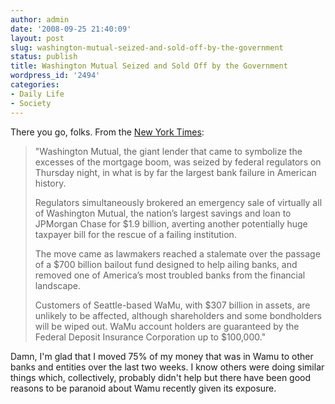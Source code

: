 ```yaml
---
author: admin
date: '2008-09-25 21:40:09'
layout: post
slug: washington-mutual-seized-and-sold-off-by-the-government
status: publish
title: Washington Mutual Seized and Sold Off by the Government
wordpress_id: '2494'
categories:
- Daily Life
- Society
---
```

There you go, folks. From the <a href="http://www.nytimes.com/2008/09/26/business/26wamu.html">New York Times</a>:
<blockquote>"Washington Mutual, the giant lender that came to symbolize the excesses of the mortgage boom, was seized by federal regulators on Thursday night, in what is by far the largest bank failure in American history.

Regulators simultaneously brokered an emergency sale of virtually all of Washington Mutual, the nation’s largest savings and loan to JPMorgan Chase for $1.9 billion, averting another potentially huge taxpayer bill for the rescue of a failing institution.

The move came as lawmakers reached a stalemate over the passage of a $700 billion bailout fund designed to help ailing banks, and removed one of America’s most troubled banks from the financial landscape.

Customers of Seattle-based WaMu, with $307 billion in assets, are unlikely to be affected, although shareholders and some bondholders will be wiped out. WaMu account holders are guaranteed by the Federal Deposit Insurance Corporation up to $100,000."</blockquote>
Damn, I'm glad that I moved 75% of my money that was in Wamu to other banks and entities over the last two weeks. I know others were doing similar things which, collectively, probably didn't help but there have been good reasons to be paranoid about Wamu recently given its exposure.
